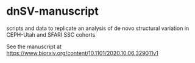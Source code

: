 # dnSV-manuscript
scripts and data to replicate an analysis of de novo structural variation in CEPH-Utah and SFARI SSC cohorts

See the manuscript at https://www.biorxiv.org/content/10.1101/2020.10.06.329011v1
